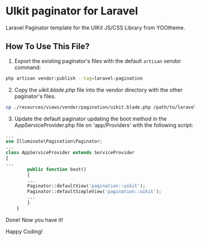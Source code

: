 # UIkit paginator for Laravel
Laravel Paginator template for the UIKit JS/CSS Library from YOOtheme.

## How To Use This File?
1. Export the existing paginator's files with the default ```artisan``` *vendor* command:
```bash
php artisan vendor:publish --tag=laravel-pagination
```

2. Copy the *uikit.blade.php* file into the vendor directory with the other paginator's files.
```bash
cp ./resources/views/vendor/pagination/uikit.blade.php /path/to/laravel/installation/resources/views/vendor/pagination/.
```

3. Update the default paginator updating the boot method in the AppServiceProvider.php file on 'app/Providers' with the following script:
```php
...
use Illuminate\Pagination\Paginator;
...
class AppServiceProvider extends ServiceProvider
{
...
		public function boot()
	    {
        ...
        Paginator::defaultView('pagination::uikit');
        Paginator::defaultSimpleView('pagination::uikit');
        ...
	    }
	}
```

Done! Now you have it!

Happy Coding!